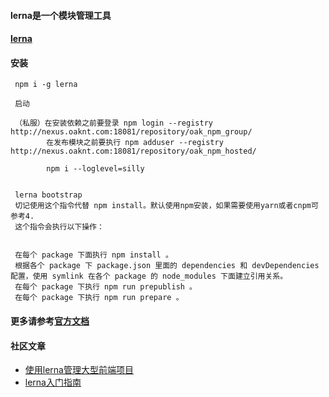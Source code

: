 
#### lerna是一个模块管理工具

####  [lerna](https://github.com/lerna/lerna)

#### 安装

     npm i -g lerna

     启动

     （私服）在安装依赖之前要登录 npm login --registry  http://nexus.oaknt.com:18081/repository/oak_npm_group/
            在发布模块之前要执行 npm adduser --registry http://nexus.oaknt.com:18081/repository/oak_npm_hosted/

            npm i --loglevel=silly


     lerna bootstrap
     切记使用这个指令代替 npm install。默认使用npm安装，如果需要使用yarn或者cnpm可参考4.
     这个指令会执行以下操作：


     在每个 package 下面执行 npm install 。
     根据各个 package 下 package.json 里面的 dependencies 和 devDependencies 配置，使用 symlink 在各个 package 的 node_modules 下面建立引用关系。
     在每个 package 下执行 npm run prepublish 。
     在每个 package 下执行 npm run prepare 。


#### 更多请参考[官方文档](https://lernajs.io/)

#### 社区文章
- [使用lerna管理大型前端项目](https://www.jianshu.com/p/2f9c05b119c9)
- [lerna入门指南](http://www.ayqy.net/blog/lerna%E5%85%A5%E9%97%A8%E6%8C%87%E5%8D%97/)